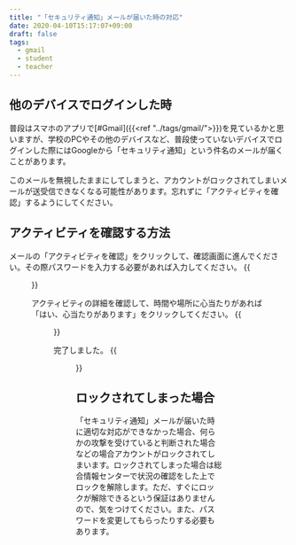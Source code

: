 ```yaml
---
title: "「セキュリティ通知」メールが届いた時の対応"
date: 2020-04-10T15:17:07+09:00
draft: false
tags: 
  - gmail
  - student
  - teacher
---
```


## 他のデバイスでログインした時
普段はスマホのアプリで[#Gmail]({{<ref "../tags/gmail/">}})を見ているかと思いますが、学校のPCやその他のデバイスなど、普段使っていないデバイスでログインした際にはGoogleから「セキュリティ通知」という件名のメールが届くことがあります。


このメールを無視したままにしてしまうと、アカウントがロックされてしまいメールが送受信できなくなる可能性があります。忘れずに「アクティビティを確認」するようにしてください。


## アクティビティを確認する方法
メールの「アクティビティを確認」をクリックして、確認画面に進んでください。その際パスワードを入力する必要があれば入力してください。
{{<figure src="1.png" title="Googleから届くメール" class="center" width="250">}}


アクティビティの詳細を確認して、時間や場所に心当たりがあれば「はい、心当たりがあります」をクリックしてください。
{{<figure src="2.png" title="メール文面の例" class="center" width="250">}}


完了しました。
{{<figure src="3.png" title="メール文面の例" class="center" width="250">}}

## ロックされてしまった場合
「セキュリティ通知」メールが届いた時に適切な対応ができなかった場合、何らかの攻撃を受けていると判断された場合などの場合アカウントがロックされてしまいます。ロックされてしまった場合は総合情報センターで状況の確認をした上でロックを解除します。ただ、すぐにロックが解除できるという保証はありませんので、気をつけてください。また、パスワードを変更してもらったりする必要もあります。